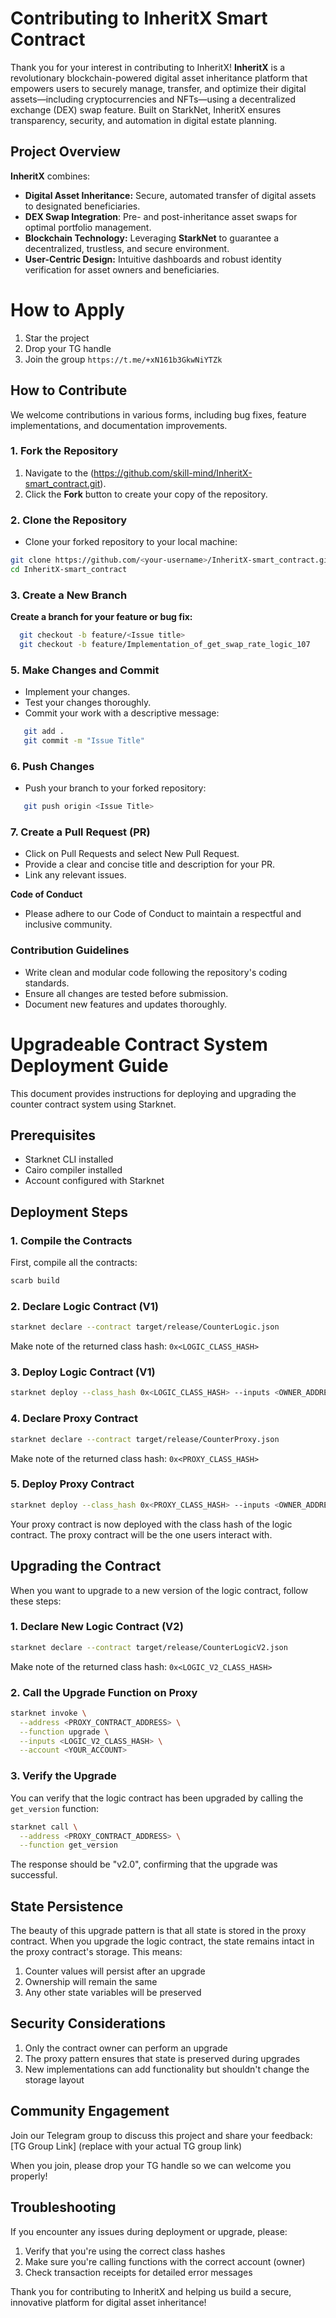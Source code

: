

# Contributing to InheritX Smart Contract

Thank you for your interest in contributing to InheritX! **InheritX** is a revolutionary blockchain-powered digital asset inheritance platform that empowers users to securely manage, transfer, and optimize their digital assets—including cryptocurrencies and NFTs—using a decentralized exchange (DEX) swap feature. Built on StarkNet, InheritX ensures transparency, security, and automation in digital estate planning.

## Project Overview

**InheritX** combines:
- **Digital Asset Inheritance:** Secure, automated transfer of digital assets to designated beneficiaries.
- **DEX Swap Integration**: Pre- and post-inheritance asset swaps for optimal portfolio management.
- **Blockchain Technology:** Leveraging **StarkNet** to guarantee a decentralized, trustless, and secure environment.
- **User-Centric Design:** Intuitive dashboards and robust identity verification for asset owners and beneficiaries.

# How to Apply 
1. Star the project
2. Drop your TG handle
3. Join the group `https://t.me/+xN161b3GkwNiYTZk`


## How to Contribute

We welcome contributions in various forms, including bug fixes, feature implementations, and documentation improvements.

### 1. Fork the Repository
1. Navigate to the 
(https://github.com/skill-mind/InheritX-smart_contract.git).
2. Click the **Fork** button to create your copy of the repository.

### 2. Clone the Repository
- Clone your forked repository to your local machine:
```bash
git clone https://github.com/<your-username>/InheritX-smart_contract.git
cd InheritX-smart_contract
```


### 3. Create a New Branch

**Create a branch for your feature or bug fix:**
```bash
  git checkout -b feature/<Issue title>
  git checkout -b feature/Implementation_of_get_swap_rate_logic_107
```

### 5. Make Changes and Commit

- Implement your changes.
- Test your changes thoroughly.
- Commit your work with a descriptive message:

```bash
   git add .
   git commit -m "Issue Title"
```

### 6. Push Changes
 - Push your branch to your forked repository:

```bash
   git push origin <Issue Title>
```

### 7. Create a Pull Request (PR)

- Click on Pull Requests and select New Pull Request.
- Provide a clear and concise title and description for your PR.
- Link any relevant issues.

**Code of Conduct**

- Please adhere to our Code of Conduct to maintain a respectful and inclusive community.

### Contribution Guidelines
- Write clean and modular code following the repository's coding standards.
- Ensure all changes are tested before submission.
- Document new features and updates thoroughly.

# Upgradeable Contract System Deployment Guide

This document provides instructions for deploying and upgrading the counter contract system using Starknet.

## Prerequisites

- Starknet CLI installed
- Cairo compiler installed
- Account configured with Starknet

## Deployment Steps

### 1. Compile the Contracts

First, compile all the contracts:

```bash
scarb build
```

### 2. Declare Logic Contract (V1)

```bash
starknet declare --contract target/release/CounterLogic.json
```

Make note of the returned class hash: `0x<LOGIC_CLASS_HASH>`

### 3. Deploy Logic Contract (V1)

```bash
starknet deploy --class_hash 0x<LOGIC_CLASS_HASH> --inputs <OWNER_ADDRESS>
```

### 4. Declare Proxy Contract

```bash
starknet declare --contract target/release/CounterProxy.json
```

Make note of the returned class hash: `0x<PROXY_CLASS_HASH>`

### 5. Deploy Proxy Contract

```bash
starknet deploy --class_hash 0x<PROXY_CLASS_HASH> --inputs <OWNER_ADDRESS> <LOGIC_CLASS_HASH>
```

Your proxy contract is now deployed with the class hash of the logic contract. The proxy contract will be the one users interact with.

## Upgrading the Contract

When you want to upgrade to a new version of the logic contract, follow these steps:

### 1. Declare New Logic Contract (V2)

```bash
starknet declare --contract target/release/CounterLogicV2.json
```

Make note of the returned class hash: `0x<LOGIC_V2_CLASS_HASH>`

### 2. Call the Upgrade Function on Proxy

```bash
starknet invoke \
  --address <PROXY_CONTRACT_ADDRESS> \
  --function upgrade \
  --inputs <LOGIC_V2_CLASS_HASH> \
  --account <YOUR_ACCOUNT>
```

### 3. Verify the Upgrade

You can verify that the logic contract has been upgraded by calling the `get_version` function:

```bash
starknet call \
  --address <PROXY_CONTRACT_ADDRESS> \
  --function get_version
```

The response should be "v2.0", confirming that the upgrade was successful.

## State Persistence

The beauty of this upgrade pattern is that all state is stored in the proxy contract. When you upgrade the logic contract, the state remains intact in the proxy contract's storage. This means:

1. Counter values will persist after an upgrade
2. Ownership will remain the same
3. Any other state variables will be preserved

## Security Considerations

1. Only the contract owner can perform an upgrade
2. The proxy pattern ensures that state is preserved during upgrades
3. New implementations can add functionality but shouldn't change the storage layout

## Community Engagement

Join our Telegram group to discuss this project and share your feedback:
[TG Group Link] (replace with your actual TG group link)

When you join, please drop your TG handle so we can welcome you properly!

## Troubleshooting

If you encounter any issues during deployment or upgrade, please:

1. Verify that you're using the correct class hashes
2. Make sure you're calling functions with the correct account (owner)
3. Check transaction receipts for detailed error messages

Thank you for contributing to InheritX and helping us build a secure, innovative platform for digital asset inheritance!
